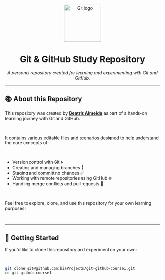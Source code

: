 <p align="center">
  <img src="https://git-scm.com/images/logos/downloads/Git-Icon-1788C.png" alt="Git logo" width="120" />
</p>


<h1 align="center">Git & GitHub Study Repository</h1>

<p align="center">
  <em>A personal repository created for learning and experimenting with Git and GitHub.</em>
</p>


---

## 📚 About this Repository

This repository was created by **[Beatriz Almeida](https://www.linkedin.com/in/bia-almeida-dev/)** as part of a hands-on learning journey with Git and GitHub.  

<br>

It contains various editable files and scenarios designed to help understand the core concepts of:

<br>

- Version control with Git 🌀  
- Creating and managing branches 🌿  
- Staging and committing changes ✅  
- Working with remote repositories using GitHub 🌐  
- Handling merge conflicts and pull requests 🔀  

<br>

Feel free to explore, clone, and use this repository for your own learning purposes!

<br>

---

## 🚀 Getting Started

If you'd like to clone this repository and experiment on your own:

<br>

```bash
git clone git@github.com:biaProjects/git-github-course1.git
cd git-github-course1
```

